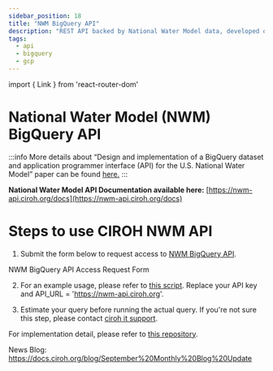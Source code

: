 ```yaml
---
sidebar_position: 18
title: "NWM BigQuery API"
description: "REST API backed by National Water Model data, developed on Google Cloud Platform"
tags:
  - api
  - bigquery
  - gcp
---
```


import { Link } from 'react-router-dom'

# National Water Model (NWM) BigQuery API

:::info
More details about “Design and implementation of a BigQuery dataset and application programmer interface (API) for the U.S. National Water Model” paper can be found [here.](https://www.sciencedirect.com/science/article/pii/S1364815224001841)
:::

**National Water Model API Documentation available here:** [https://nwm-api.ciroh.org/docs](https://nwm-api.ciroh.org/docs)

# Steps to use CIROH NWM API
1. Submit the form below to request access to [NWM BigQuery API](https://nwm-api.ciroh.org/).

<Link class="button button--active button--primary " style={{'margin-bottom':'1.3rem'}} href="https://forms.office.com/r/FeNpjZstkr">NWM BigQuery API Access Request Form</Link>

2. For an example usage, please refer to [this script](https://github.com/CIROH-UA/api-nwm-gcp/blob/main/examples/notebooks/nwm_usgs_streamflow_plot.ipynb). Replace your API key and API_URL = 'https://nwm-api.ciroh.org'.

3. Estimate your query before running the actual query. If you're not sure this step, please contact [ciroh it support](mailto:ciroh-it-support@ua.edu).

For implementation detail, please refer to [this repository](https://github.com/CIROH-UA/api-nwm-gcp).

News Blog: https://docs.ciroh.org/blog/September%20Monthly%20Blog%20Update
